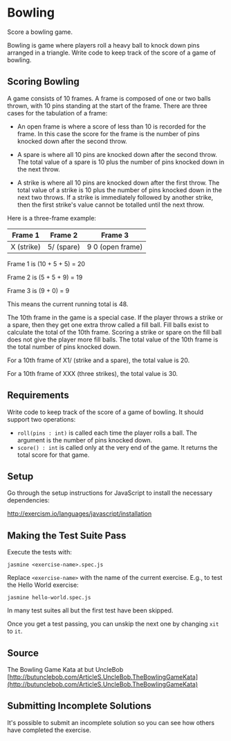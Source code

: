 # Bowling

Score a bowling game.

Bowling is game where players roll a heavy ball to knock down pins
arranged in a triangle. Write code to keep track of the score
of a game of bowling.

## Scoring Bowling

A game consists of 10 frames. A frame is composed of one or two balls thrown, with 10 pins standing at the start of the frame. There are three cases for the tabulation of a frame:

* An open frame is where a score of less than 10 is recorded for the frame. In this case the score for the frame is the number of pins knocked down after the second throw.

* A spare is where all 10 pins are knocked down after the second throw. The total value of a spare is 10 plus the number of pins knocked down in the next throw.

* A strike is where all 10 pins are knocked down after the first throw. The total value of a strike is 10 plus the number of pins knocked down in the next two throws. If a strike is immediately followed by another strike, then the first strike's value cannot be totalled until the next throw.

Here is a three-frame example:

| Frame 1         | Frame 2       | Frame 3                |
| :-------------: |:-------------:| :---------------------:|
| X (strike)      | 5/ (spare)    | 9 0 (open frame)       |

Frame 1 is (10 + 5 + 5) = 20

Frame 2 is (5 + 5 + 9) = 19

Frame 3 is (9 + 0) = 9

This means the current running total is 48.

The 10th frame in the game is a special case. If the player throws a strike or a spare, then they get one extra throw called a fill ball. Fill balls exist to calculate the total of the 10th frame. Scoring a strike or spare on the fill ball does not give the player more fill balls. The total value of the 10th frame is the total number of pins knocked down.

For a 10th frame of X1/ (strike and a spare), the total value is 20.

For a 10th frame of XXX (three strikes), the total value is 30.

## Requirements

Write code to keep track of the score of a game of bowling. It should
support two operations:

* `roll(pins : int)` is called each time the player rolls a ball.  The
  argument is the number of pins knocked down.
* `score() : int` is called only at the very end of the game.  It
  returns the total score for that game.

## Setup

Go through the setup instructions for JavaScript to
install the necessary dependencies:

http://exercism.io/languages/javascript/installation

## Making the Test Suite Pass

Execute the tests with:

    jasmine <exercise-name>.spec.js

Replace `<exercise-name>` with the name of the current exercise. E.g., to
test the Hello World exercise:

    jasmine hello-world.spec.js

In many test suites all but the first test have been skipped.

Once you get a test passing, you can unskip the next one by
changing `xit` to `it`.

## Source

The Bowling Game Kata at but UncleBob [http://butunclebob.com/ArticleS.UncleBob.TheBowlingGameKata](http://butunclebob.com/ArticleS.UncleBob.TheBowlingGameKata)

## Submitting Incomplete Solutions
It's possible to submit an incomplete solution so you can see how others have completed the exercise.
